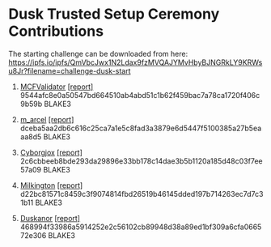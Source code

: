 # Dusk Trusted Setup Ceremony Contributions

The starting challenge can be downloaded from here: https://ipfs.io/ipfs/QmVbcJwx1N2Ldax9fzMVQAJYMvHbyBJNGRkLY9KRWsu8Jr?filename=challenge-dusk-start

1. [MCFValidator](./0001/) [[report]](./0001/report.txt) 9544afc8e0a50547bd664510ab4abd51c1b62f459bac7a78ca1720f406c9b59b BLAKE3

2. [m_arcel](./0002/) [[report]](./0002/Report.txt) dceba5aa2db6c616c25ca7a1e5c8fad3a3879e6d5447f5100385a27b5eaaa8d5 BLAKE3

3. [Cyborgjox](./0003/) [[report]](./0003/report.txt) 2c6cbbeeb8bde293da29896e33bb178c14dae3b5b1120a185d48c03f7ee57a09 BLAKE3

4. [Milkington](./0004/) [[report]](./0004/report) d22bc81571c8459c3f9074814fbd26519b46145dded197b714263ec7d7c31b11 BLAKE3

5. [Duskanor](./0005/) [[report]](./0005/report) 468994f33986a5914252e2c56102cb89948d38a89ed1bf309a6cfa066572e306 BLAKE3
